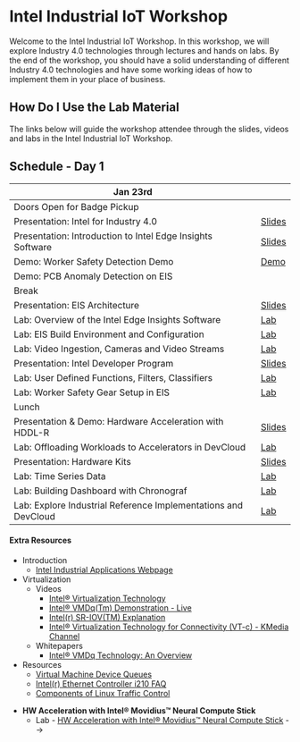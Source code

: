 ﻿# Intel Industrial IoT Workshop

Welcome to the Intel Industrial IoT Workshop. In this workshop, we will explore Industry 4.0 technologies through lectures and hands on labs. By the end of the workshop, you should have a solid understanding of different Industry 4.0 technologies and have some working ideas of how to implement them in your place of business.

## How Do I Use the Lab Material

The links below will guide the workshop attendee through the slides, videos and labs in the Intel Industrial IoT Workshop.

## Schedule - Day 1

| Jan 23rd           |                                                                      |
|-----| ------------------------------------------------------------------------------- | 
| Doors Open for Badge Pickup                                                     |                                                                                                 |
| Presentation: Intel for Industry 4.0                 | [Slides](./presentations/2.1/Intel-for-Industrial-IoT.pdf)            |
| Presentation: Introduction to Intel Edge Insights Software                 | [Slides](./presentations/2.1/EIS-Intro.pdf)            |
| Demo: Worker Safety Detection Demo | [Demo](https://software.intel.com/en-us/iot/reference-implementations/safety-gear-detector) |                  |
| Demo: PCB Anomaly Detection on EIS                                              |                                                                                                 |
| Break                                                    |                                                                             |
| Presentation: EIS Architecture                    | [Slides](./presentations/EIS_Architecture.pdf)  |
| Lab: Overview of the Intel Edge Insights Software| [Lab](https://github.com/SSG-DRD-IOT/EIS-documentation/blob/master/README.md)|
| Lab: EIS Build Environment and Configuration                                          | [Lab](https://github.com/SSG-DRD-IOT/lab-restricted-zone-notifier-using-EIS/blob/master/explore_IEdgeInsights.md)  |
| Lab: Video Ingestion, Cameras and Video Streams | [Lab](https://github.com/SSG-DRD-IOT/EIS-documentation/blob/master/ingestion.md)|
| Presentation: Intel Developer Program                 | [Slides](./presentations/2.1/Intel-Developer-Program.pdf)            |
| Lab: User Defined Functions, Filters, Classifiers | [Lab](https://github.com/SSG-DRD-IOT/EIS-documentation/blob/master/udfs.md)|
| Lab: Worker Safety Gear Setup in EIS| [Lab](https://github.com/SSG-DRD-IOT/lab-restricted-zone-notifier-using-EIS/blob/EIS-2.0-Workshop/understanding_ri_to_eis_conversion.md)
| Lunch  
| Presentation & Demo: Hardware Acceleration with HDDL-R                          | [Slides](https://github.com/SSG-DRD-IOT/Industrial-IoT-Workshop/blob/SMG-Techconnect/presentations/VPU_Intro.pdf)                                                                               |
| Lab: Offloading Workloads to Accelerators in DevCloud                           | [Lab](https://colfaxresearch.com/iot-devcloud/)                                                                                 |
| Presentation: Hardware Kits                    | [Slides](./presentations/2.1/Industrial-Hardware.pdf)  |
| Lab: Time Series Data                                                           | [Lab](https://github.com/SSG-DRD-IOT/lab-eis-timeseries/blob/master/README.md) |
| Lab: Building Dashboard with Chronograf      | [Lab](https://github.com/SSG-DRD-IOT/lab-eis-chronograf/blob/master/README.md)    
| Lab: Explore Industrial Reference Implementations and DevCloud                              | [Lab](https://software.intel.com/en-us/iot/reference-implementations)                           |

#### Extra Resources

- Introduction
  - [Intel Industrial Applications Webpage](https://www.intel.com/content/www/us/en/internet-of-things/industrial-iot/overview.html)
- Virtualization
  - Videos
    - [Intel® Virtualization Technology](https://www.youtube.com/watch?v=gqZrarZiHp8&t=22s)
    - [Intel® VMDq(Tm) Demonstration - Live](https://www.youtube.com/watch?v=lOBOEcBSSkQ)
    - [Intel(r) SR-IOV(TM) Explanation](https://www.youtube.com/watch?v=hRHsk8Nycdg)
    - [Intel® Virtualization Technology for Connectivity (VT-c) - KMedia Channel](https://www.youtube.com/watch?v=Y-EaX3BBzSc&t=3s)
  - Whitepapers
    - [Intel® VMDq Technology: An Overview](https://www.intel.com/content/dam/www/public/us/en/documents/white-papers/vmdq-technology-paper.pdf)
- Resources
  - [Virtual Machine Device Queues](https://www.intel.com/content/www/us/en/ethernet-products/converged-network-adapters/io-acceleration-technology-vmdq.html)
  - [Intel(r) Ethernet Controller i210 FAQ](https://www.intel.com/content/dam/www/public/us/en/documents/faqs/ethernet-controller-i210-i211-faq.pdf)
  - [Components of Linux Traffic Control](http://tldp.org/HOWTO/Traffic-Control-HOWTO/components.html)

* **HW Acceleration with Intel® Movidius™ Neural Compute Stick**
  - Lab - [HW Acceleration with Intel® Movidius™ Neural Compute Stick](https://github.com/intel-iot-devkit/smart-video-workshop/HW-Acceleration-with-Movidious-NCS/README.md) -->
